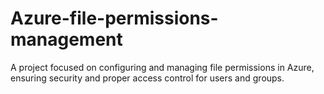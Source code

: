 # Azure-file-permissions-management
A project focused on configuring and managing file permissions in Azure, ensuring security and proper access control for users and groups.
